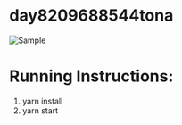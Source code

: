 # day8209688544tona
![Sample](https://github.com/mehul-jain1/day8209688544tona/blob/master/screenshots/Screenshot%202020-03-24%20at%206.30.31%20AM.png)

# Running Instructions:
1. yarn install
2. yarn start
